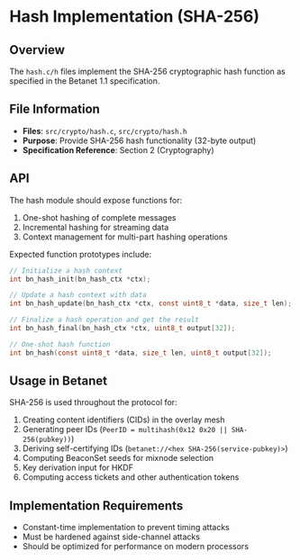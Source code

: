 # Hash Implementation (SHA-256)

## Overview

The `hash.c/h` files implement the SHA-256 cryptographic hash function as specified in the Betanet 1.1 specification.

## File Information

- **Files**: `src/crypto/hash.c`, `src/crypto/hash.h`
- **Purpose**: Provide SHA-256 hash functionality (32-byte output)
- **Specification Reference**: Section 2 (Cryptography)

## API

The hash module should expose functions for:

1. One-shot hashing of complete messages
2. Incremental hashing for streaming data
3. Context management for multi-part hashing operations

Expected function prototypes include:

```c
// Initialize a hash context
int bn_hash_init(bn_hash_ctx *ctx);

// Update a hash context with data
int bn_hash_update(bn_hash_ctx *ctx, const uint8_t *data, size_t len);

// Finalize a hash operation and get the result
int bn_hash_final(bn_hash_ctx *ctx, uint8_t output[32]);

// One-shot hash function
int bn_hash(const uint8_t *data, size_t len, uint8_t output[32]);
```

## Usage in Betanet

SHA-256 is used throughout the protocol for:

1. Creating content identifiers (CIDs) in the overlay mesh
2. Generating peer IDs (`PeerID = multihash(0x12 0x20 || SHA-256(pubkey))`)
3. Deriving self-certifying IDs (`betanet://<hex SHA-256(service-pubkey)>`)
4. Computing BeaconSet seeds for mixnode selection
5. Key derivation input for HKDF
6. Computing access tickets and other authentication tokens

## Implementation Requirements

- Constant-time implementation to prevent timing attacks
- Must be hardened against side-channel attacks
- Should be optimized for performance on modern processors